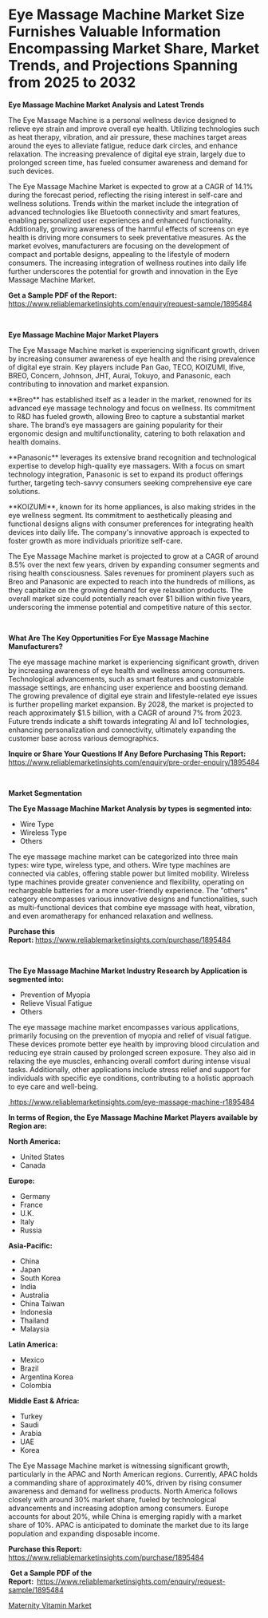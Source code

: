 <p><h1>Eye Massage Machine Market Size Furnishes Valuable Information Encompassing Market Share, Market Trends, and Projections Spanning from 2025 to 2032</h1></p><p><strong>Eye Massage Machine Market Analysis and Latest Trends</strong></p>
<p><p>The Eye Massage Machine is a personal wellness device designed to relieve eye strain and improve overall eye health. Utilizing technologies such as heat therapy, vibration, and air pressure, these machines target areas around the eyes to alleviate fatigue, reduce dark circles, and enhance relaxation. The increasing prevalence of digital eye strain, largely due to prolonged screen time, has fueled consumer awareness and demand for such devices.</p><p>The Eye Massage Machine Market is expected to grow at a CAGR of 14.1% during the forecast period, reflecting the rising interest in self-care and wellness solutions. Trends within the market include the integration of advanced technologies like Bluetooth connectivity and smart features, enabling personalized user experiences and enhanced functionality. Additionally, growing awareness of the harmful effects of screens on eye health is driving more consumers to seek preventative measures. As the market evolves, manufacturers are focusing on the development of compact and portable designs, appealing to the lifestyle of modern consumers. The increasing integration of wellness routines into daily life further underscores the potential for growth and innovation in the Eye Massage Machine Market.</p></p>
<p><strong>Get a Sample PDF of the Report:&nbsp;</strong> <a href="https://www.reliablemarketinsights.com/enquiry/request-sample/1895484?utm_campaign=1835&utm_medium=2&utm_source=Github&utm_content=ia&utm_term=08032025&utm_id=eye-massage-machine">https://www.reliablemarketinsights.com/enquiry/request-sample/1895484</a></p>
<p>&nbsp;</p>
<p><strong>Eye Massage Machine Major Market Players</strong></p>
<p><p>The Eye Massage Machine market is experiencing significant growth, driven by increasing consumer awareness of eye health and the rising prevalence of digital eye strain. Key players include Pan Gao, TECO, KOIZUMI, Ifive, BREO, Concern, Johnson, JHT, Aurai, Tokuyo, and Panasonic, each contributing to innovation and market expansion.</p><p>**Breo** has established itself as a leader in the market, renowned for its advanced eye massage technology and focus on wellness. Its commitment to R&D has fueled growth, allowing Breo to capture a substantial market share. The brand’s eye massagers are gaining popularity for their ergonomic design and multifunctionality, catering to both relaxation and health domains. </p><p>**Panasonic** leverages its extensive brand recognition and technological expertise to develop high-quality eye massagers. With a focus on smart technology integration, Panasonic is set to expand its product offerings further, targeting tech-savvy consumers seeking comprehensive eye care solutions.</p><p>**KOIZUMI**, known for its home appliances, is also making strides in the eye wellness segment. Its commitment to aesthetically pleasing and functional designs aligns with consumer preferences for integrating health devices into daily life. The company's innovative approach is expected to foster growth as more individuals prioritize self-care.</p><p>The Eye Massage Machine market is projected to grow at a CAGR of around 8.5% over the next few years, driven by expanding consumer segments and rising health consciousness. Sales revenues for prominent players such as Breo and Panasonic are expected to reach into the hundreds of millions, as they capitalize on the growing demand for eye relaxation products. The overall market size could potentially reach over $1 billion within five years, underscoring the immense potential and competitive nature of this sector.</p></p>
<p>&nbsp;</p>
<p><strong>What Are The Key Opportunities For Eye Massage Machine Manufacturers?</strong></p>
<p><p>The eye massage machine market is experiencing significant growth, driven by increasing awareness of eye health and wellness among consumers. Technological advancements, such as smart features and customizable massage settings, are enhancing user experience and boosting demand. The growing prevalence of digital eye strain and lifestyle-related eye issues is further propelling market expansion. By 2028, the market is projected to reach approximately $1.5 billion, with a CAGR of around 7% from 2023. Future trends indicate a shift towards integrating AI and IoT technologies, enhancing personalization and connectivity, ultimately expanding the customer base across various demographics.</p></p>
<p><strong>Inquire or Share Your Questions If Any Before Purchasing This Report:</strong> <a href="https://www.reliablemarketinsights.com/enquiry/pre-order-enquiry/1895484?utm_campaign=1835&utm_medium=2&utm_source=Github&utm_content=ia&utm_term=08032025&utm_id=eye-massage-machine">https://www.reliablemarketinsights.com/enquiry/pre-order-enquiry/1895484</a></p>
<p>&nbsp;</p>
<p><strong>Market Segmentation</strong></p>
<p><strong>The Eye Massage Machine Market Analysis by types is segmented into:</strong></p>
<p><ul><li>Wire Type</li><li>Wireless Type</li><li>Others</li></ul></p>
<p><p>The eye massage machine market can be categorized into three main types: wire type, wireless type, and others. Wire type machines are connected via cables, offering stable power but limited mobility. Wireless type machines provide greater convenience and flexibility, operating on rechargeable batteries for a more user-friendly experience. The "others" category encompasses various innovative designs and functionalities, such as multi-functional devices that combine eye massage with heat, vibration, and even aromatherapy for enhanced relaxation and wellness.</p></p>
<p><strong>Purchase this Report:&nbsp;</strong><a href="https://www.reliablemarketinsights.com/purchase/1895484?utm_campaign=1835&utm_medium=2&utm_source=Github&utm_content=ia&utm_term=08032025&utm_id=eye-massage-machine">https://www.reliablemarketinsights.com/purchase/1895484</a></p>
<p>&nbsp;</p>
<p><strong>The Eye Massage Machine Market Industry Research by Application is segmented into:</strong></p>
<p><ul><li>Prevention of Myopia</li><li>Relieve Visual Fatigue</li><li>Others</li></ul></p>
<p><p>The eye massage machine market encompasses various applications, primarily focusing on the prevention of myopia and relief of visual fatigue. These devices promote better eye health by improving blood circulation and reducing eye strain caused by prolonged screen exposure. They also aid in relaxing the eye muscles, enhancing overall comfort during intense visual tasks. Additionally, other applications include stress relief and support for individuals with specific eye conditions, contributing to a holistic approach to eye care and well-being.</p></p>
<p><a href="https://www.reliablemarketinsights.com/eye-massage-machine-r1895484?utm_campaign=1835&utm_medium=2&utm_source=Github&utm_content=ia&utm_term=08032025&utm_id=eye-massage-machine">&nbsp;https://www.reliablemarketinsights.com/eye-massage-machine-r1895484</a></p>
<p><strong>In terms of Region, the Eye Massage Machine Market Players available by Region are:</strong></p>
<p>
    <p> <strong> North America: </strong>
        <ul>
            <li>United States</li>
            <li>Canada</li>
        </ul>
        </p> 
    <p> <strong> Europe: </strong>
        <ul>
            <li>Germany</li>
            <li>France</li>
            <li>U.K.</li>
            <li>Italy</li>
            <li>Russia</li>
        </ul>
        </p> 
    <p> <strong> Asia-Pacific: </strong>
        <ul>
            <li>China</li>
            <li>Japan</li>
            <li>South Korea</li>
            <li>India</li>
            <li>Australia</li>
            <li>China Taiwan</li>
            <li>Indonesia</li>
            <li>Thailand</li>
            <li>Malaysia</li>
        </ul>
        </p> 
    <p> <strong> Latin America: </strong>
        <ul>
            <li>Mexico</li>
            <li>Brazil</li>
            <li>Argentina Korea</li>
            <li>Colombia</li>
        </ul>
        </p> 
    <p> <strong> Middle East & Africa: </strong>
        <ul>
            <li>Turkey</li>
            <li>Saudi</li>
            <li>Arabia</li>
            <li>UAE</li>
            <li>Korea</li>
        </ul>
    </p>
    </p>
<p><p>The Eye Massage Machine market is witnessing significant growth, particularly in the APAC and North American regions. Currently, APAC holds a commanding share of approximately 40%, driven by rising consumer awareness and demand for wellness products. North America follows closely with around 30% market share, fueled by technological advancements and increasing adoption among consumers. Europe accounts for about 20%, while China is emerging rapidly with a market share of 10%. APAC is anticipated to dominate the market due to its large population and expanding disposable income.</p></p>
<p><strong>Purchase this Report: </strong><a href="https://www.reliablemarketinsights.com/purchase/1895484?utm_campaign=1835&utm_medium=2&utm_source=Github&utm_content=ia&utm_term=08032025&utm_id=eye-massage-machine">https://www.reliablemarketinsights.com/purchase/1895484</a></p>
<p>&nbsp;<strong>Get a Sample PDF of the Report:&nbsp;&nbsp;</strong><a href="https://www.reliablemarketinsights.com/enquiry/request-sample/1895484?utm_campaign=1835&utm_medium=2&utm_source=Github&utm_content=ia&utm_term=08032025&utm_id=eye-massage-machine">https://www.reliablemarketinsights.com/enquiry/request-sample/1895484</a></p>
<p><strong></strong></p>
<p><p><a href="https://github.com/mookiesville/Market-Research-Report-List-1/blob/main/maternity-vitamin-market.md?utm_campaign=1835&utm_medium=2&utm_source=Github&utm_content=ia&utm_term=08032025&utm_id=eye-massage-machine">Maternity Vitamin Market</a></p></p>
